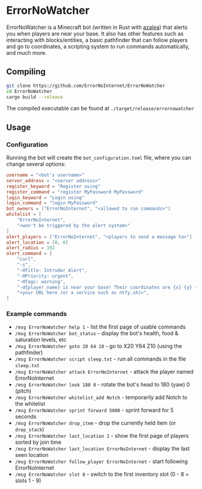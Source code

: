 # ErrorNoWatcher
ErrorNoWatcher is a Minecraft bot (written in Rust with [azalea](https://github.com/mat-1/azalea)) that alerts you when players are near your base. It also has other features such as interacting with blocks/entities, a basic pathfinder that can follow players and go to coordinates, a scripting system to run commands automatically, and much more.

## Compiling
```sh
git clone https://github.com/ErrorNoInternet/ErrorNoWatcher
cd ErrorNoWatcher
cargo build --release
```
The compiled executable can be found at `./target/release/errornowatcher`

## Usage
### Configuration
Running the bot will create the `bot_configuration.toml` file, where you can change several options:
```toml
username = "<bot's username>"
server_address = "<server address>"
register_keyword = "Register using"
register_command = "register MyPassword MyPassword"
login_keyword = "Login using"
login_command = "login MyPassword"
bot_owners = ["ErrorNoInternet", "<allowed to run commands>"]
whitelist = [
	"ErrorNoInternet",
	"<won't be triggered by the alert system>"
]
alert_players = ["ErrorNoInternet", "<players to send a message to>"]
alert_location = [0, 0]
alert_radius = 192
alert_command = [
	"curl",
	"-s",
	"-HTitle: Intruder Alert",
	"-HPriority: urgent",
	"-HTags: warning",
	"-d{player_name} is near your base! Their coordinates are {x} {y} {z}.",
	"<your URL here (or a service such as ntfy.sh)>",
]
```
### Example commands
- `/msg ErrorNoWatcher help 1` - list the first page of usable commands
- `/msg ErrorNoWatcher bot_status` - display the bot's health, food & saturation levels, etc
- `/msg ErrorNoWatcher goto 20 64 10` - go to X20 Y64 Z10 (using the pathfinder)
- `/msg ErrorNoWatcher script sleep.txt` - run all commands in the file `sleep.txt`
- `/msg ErrorNoWatcher attack ErrorNoInternet` - attack the player named ErrorNoInternet
- `/msg ErrorNoWatcher look 180 0` - rotate the bot's head to 180 (yaw) 0 (pitch)
- `/msg ErrorNoWatcher whitelist_add Notch` - temporarily add Notch to the whitelist
- `/msg ErrorNoWatcher sprint forward 5000` - sprint forward for 5 seconds
- `/msg ErrorNoWatcher drop_item` - drop the currently held item (or `drop_stack`)
- `/msg ErrorNoWatcher last_location 1` - show the first page of players sorted by join time
- `/msg ErrorNoWatcher last_location ErrorNoInternet` - display the last seen location
- `/msg ErrorNoWatcher follow_player ErrorNoInternet` - start following ErrorNoInternet
- `/msg ErrorNoWatcher slot 0` - switch to the first inventory slot (0 - 8 = slots 1 - 9)

